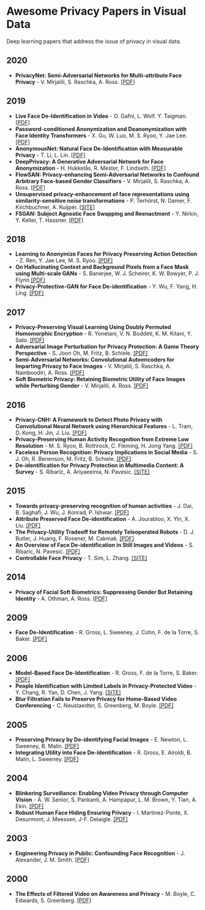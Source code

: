 # Awesome Privacy Papers in Visual Data
Deep learning papers that address the issue of privacy in visual data.

## 2020
- **PrivacyNet: Semi-Adversarial Networks for Multi-attribute Face Privacy** - V. Mirjalili, S. Raschka, A. Ross. [[PDF]](https://arxiv.org/pdf/2001.00561v1.pdf)

## 2019
- **Live Face De-Identification in Video** - O. Gafni, L. Wolf. Y. Taigman. [[PDF]](https://research.fb.com/wp-content/uploads/2019/10/Live-Face-De-Identification-in-Video.pdf?)
- **Password-conditioned Anonymization and Deanonymization with Face Identity Transformers** - X. Gu, W. Luo, M. S. Ryoo, Y. Jae Lee. [[PDF]](https://arxiv.org/abs/1911.11759)
- **AnonymousNet: Natural Face De-Identification with Measurable Privacy** - T. Li, L. Lin. [[PDF]](https://arxiv.org/pdf/1904.12620.pdf)
- **DeepPrivacy: A Generative Adversarial Network for Face Anonymization** - H. Hukkelås, R. Mester, F. Lindseth. [[PDF]](https://arxiv.org/abs/1909.04538)
- **FlowSAN: Privacy-enhancing Semi-Adversarial Networks to Confound Arbitrary Face-based Gender Classifiers** - V. Mirjalili, S. Raschka, A. Ross. [[PDF]](https://arxiv.org/abs/1905.01388)
- **Unsupervised privacy-enhancement of face representations using similarity-sensitive noise transformations** - P. Terhörst, N. Damer, F. Kirchbuchner, A. Kuijper. [[SITE]](https://link.springer.com/article/10.1007/s10489-019-01432-5)
- **FSGAN: Subject Agnostic Face Swapping and Reenactment** - Y. Nirkin, Y. Keller, T. Hassner. [[PDF]](https://arxiv.org/pdf/1908.05932.pdf)

## 2018
- **Learning to Anonymize Faces for Privacy Preserving Action Detection** - Z. Ren, Y. Jae Lee, M. S. Ryoo. [[PDF]](https://arxiv.org/abs/1803.11556)
- **On Hallucinating Context and Background Pixels from a Face Mask using Multi-scale GANs** - S. Banerjee, W. J. Scheirer, K. W. Bowyer, P. J. Flynn [[PDF]](https://arxiv.org/abs/1811.07104)
- **Privacy-Protective-GAN for Face De-identification** - Y. Wu, F. Yang, H. Ling. [[PDF]](https://arxiv.org/abs/1806.08906)

## 2017
- **Privacy-Preserving Visual Learning Using Doubly Permuted Homomorphic Encryption** - R. Yonetani, V. N. Boddeti, K. M. Kitani, Y. Sato. [[PDF]](https://arxiv.org/abs/1704.02203)
- **Adversarial Image Perturbation for Privacy Protection: A Game Theory Perspective** - S. Joon Oh, M. Fritz, B. Schiele. [[PDF]](https://arxiv.org/pdf/1703.09471.pdf)
- **Semi-Adversarial Networks: Convolutional Autoencoders for Imparting Privacy to Face Images** - V. Mirjalili, S. Raschka, A. Namboodiri, A. Ross. [[PDF]](https://arxiv.org/abs/1712.00321)
- **Soft Biometric Privacy: Retaining Biometric Utility of Face Images while Perturbing Gender** - V. Mirjalili, A. Ross. [[PDF]](https://www.cse.msu.edu/~rossarun/pubs/MirjaliliRossSoftBiometricPrivacy_IJCB2017.pdf)

## 2016
- **Privacy-CNH: A Framework to Detect Photo Privacy with Convolutional Neural Network using Hierarchical Features** - L. Tram, D. Kong, H. Jin, J. Liu. [[PDF]](https://www.aaai.org/ocs/index.php/AAAI/AAAI16/paper/view/12232)
- **Privacy-Preserving Human Activity Recognition from Extreme Low Resolution** - M. S. Ryoo, B. Rothrock, C. Fleming, H. Jong Yang. [[PDF]](https://arxiv.org/abs/1604.03196)
- **Faceless Person Recognition: Privacy Implications in Social Media** - S. J. Oh, R. Benenson, M. Fritz, B. Schiele. [[PDF]](https://arxiv.org/abs/1607.08438)
- **De-identification for Privacy Protection in Multimedia Content: A Survey** - S. Ribaric, A. Ariyaeeinia, N. Pavesic. [[SITE]](https://www.sciencedirect.com/science/article/abs/pii/S0923596516300856?via%3Dihub)

## 2015
- **Towards privacy-preserving recognition of human activities** - J. Dai, B. Saghafi, J. Wu, J. Konrad, P. Ishwar. [[PDF]](http://people.bu.edu/bsk/PDFs/Saghafi_ICIP15_Preprint.pdf)
- **Attribute Preserved Face De-identification** - A. Jourabloo, X. Yin, X. Liu. [[PDF]](https://www.cse.msu.edu/~liuxm/publication/Jourabloo_Yin_Liu_ICB2015.pdf)
- **The Privacy-Utility Tradeoff for Remotely Teleoperated Robots** - D. J. Butler, J. Huang, F. Rosener, M. Cakmak. [[PDF]](https://www.franziroesner.com/pdf/privacy-hri2014.pdf)
- **An Overview of Face De-identification in Still Images and Videos** - S. Ribaric, N. Pavesic. [[PDF]](https://bib.irb.hr/datoteka/760727.deid1.pdf)
- **Controllable Face Privacy** - T. Sim, L. Zhang. [[SITE]](https://ieeexplore.ieee.org/document/7285018)

## 2014
- **Privacy of Facial Soft Biometrics: Suppressing Gender But Retaining Identity** - A. Othman, A. Ross. [[PDF]](https://www.cse.msu.edu/~rossarun/pubs/OthmanRossGenderPrivacy_ECCVW2014.pdf)

## 2009
- **Face De-Identification** - R. Gross, L. Sweeney, J. Cohn, F. de la Torre, S. Baker. [[PDF]](http://www.cs.cmu.edu/~ftorre/web_page/humansensing.cs.cmu.edu/projects/facede/facede.pdf)

## 2006
- **Model-Based Face De-Identification** - R. Gross, F. de la Torre, S. Baker. [[PDF]](http://citeseerx.ist.psu.edu/viewdoc/download?doi=10.1.1.67.7230&rep=rep1&type=pdf)
- **People Identification with Limited Labels in Privacy-Protected Video** - Y. Chang, R. Yan, D. Chen, J. Yang. [[SITE]](https://ieeexplore.ieee.org/document/4036772)
- **Blur Filtration Fails to Preserve Privacy for Home-Based Video Conferencing** - C. Neustaedter, S. Greenberg, M. Boyle. [[PDF]](http://citeseerx.ist.psu.edu/viewdoc/download?doi=10.1.1.217.4382&rep=rep1&type=pdf)

## 2005
- **Preserving Privacy by De-identifying Facial Images** - E. Newton, L. Sweeney, B. Malin. [[PDF]](https://dataprivacylab.org/dataprivacy/projects/video/CMU-CS-03-119-300dpi.pdf)
- **Integrating Utility into Face De-Identification** - R. Gross, E. Airoldi, B. Malin, L. Sweeney. [[PDF]](https://dataprivacylab.org/dataprivacy/projects/videoutility/paper1.pdf)

## 2004
- **Blinkering Surveillance: Enabling Video Privacy through Computer Vision** - A. W. Senior, S. Pankanti, A. Hampapur, L. M. Brown, Y. Tian, A. Ekin. [[PDF]](https://pdfs.semanticscholar.org/3cf0/3f69609f9df60ef92c6e5406a4fbb9a64f4b.pdf?_ga=2.63855599.1576871921.1583322155-1842655110.1582890310)
- **Robust Human Face Hiding Ensuring Privacy** - I. Martinez-Ponte, X. Desurmont, J. Meessen, J-F. Delaigle. [[PDF]](https://pdfs.semanticscholar.org/7a2f/e57446022c47e5b8e4d9d02790970cb0290d.pdf?_ga=2.173496163.1576871921.1583322155-1842655110.1582890310)

## 2003
- **Engineering Privacy in Public: Confounding Face Recognition** - J. Alexander, J. M. Smith. [[PDF]](https://repository.upenn.edu/cgi/viewcontent.cgi?article=1196&context=cis_papers)

## 2000
- **The Effects of Filtered Video on Awareness and Privacy** - M. Boyle, C. Edwards, S. Greenberg. [[PDF]](http://grouplab.cpsc.ucalgary.ca/grouplab/uploads/Publications/Publications/2000-FilteredVideo.Report2000-657-09.pdf)